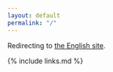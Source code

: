 ```yaml
---
layout: default
permalink: "/"
---
```


Redirecting to [the English site]({{'/en/'|relative_url}}).

{% include links.md %}
